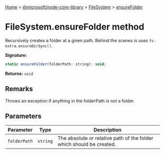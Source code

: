 [Home](./index) &gt; [@microsoft/node-core-library](./node-core-library.md) &gt; [FileSystem](./node-core-library.filesystem.md) &gt; [ensureFolder](./node-core-library.filesystem.ensurefolder.md)

# FileSystem.ensureFolder method

Recursively creates a folder at a given path. Behind the scenes is uses `fs-extra.ensureDirSync()`<!-- -->.

**Signature:**
```javascript
static ensureFolder(folderPath: string): void;
```
**Returns:** `void`

## Remarks

Throws an exception if anything in the folderPath is not a folder.

## Parameters

|  Parameter | Type | Description |
|  --- | --- | --- |
|  `folderPath` | `string` | The absolute or relative path of the folder which should be created. |

